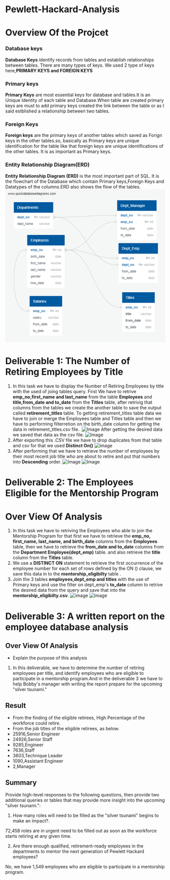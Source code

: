 # Pewlett-Hackard-Analysis
# Overview Of the Projcet

### Database keys
  **Database Keys** identify records from tables and establish relationships between tables. There are many types of keys. We used 2 type of keys here,**PRIMARY KEYS and FOREIGN KEYS**
    
### Primary keys
   **Primary Keys** are most essential keys for database and tables.It is an Unique Identity of each table and Database.When table are created primary keys are must to add primary keys created the link between the table or as I said estblished a relationship between two tables.
### Foreign Keys
   **Foreign keys** are the primary keys of another tables which saved as Forign keys in the other tables.so, basically as Primary keys are unique identification for the table like that foreign keys are unique identifications of the other tables. It is as important as Primary keys.
### Entity Relationship Diagram(ERD)
   **Entity Relationship Diagram (ERD)** is the most important part of SQL. It is the flowchart of the Database which contain Primary keys,Foreign Keys and Datatypes of the columns.ERD also shows the flow of the tables.
   ![EmployeeDB](EmployeeDB.png)
   
# Deliverable 1: The Number of Retiring Employees by Title
   1. In this task we have to display the Number of Retiring Employees by title with the used of joing tables query.
   First We have to retrive **emp_no,first_name and last_name** from the table **Employees** and **title,from_date and to_date** from the **Titles** table, after retrivig that columns from the tables we create the another table to save the output called **retirement_titles** table. To getting retirement_titles table data we have to join or merge the Employees table and Titles table and then we have to performing filterretion on the birth_date column for getting the data in retirement_titles.csv file.
   ![]()
   ![Image]()
   After getting the desired data we saved that data as the csv file.
   ![Image]()
   2. After exporting this .CSV file we have to drop duplicates from that table and csv for that we used **Distinct On()** 
   ![image]()
   3. After performing that we have to retrieve the number of employees by their most recent job title who are about to retire and put that numbers into **Descending** order.
   ![Image]()
   ![Image]()
# Deliverable 2: The Employees Eligible for the Mentorship Program
# Over View Of Analysis
 1. In this task we have to retriving the Employees who able to join the Mentorship Program  for that first we have to retrieve the **emp_no, first_name, last_name, and birth_date** columns from the **Employees** table, then we have to retrieve the **from_date and to_date** columns from the **Department Employee(dept_emp)** table.
and also retrieve the **title** column from the **Titles** table.
2. We use a **DISTINCT ON** statement to retrieve the first occurrence of the employee number for each set of rows defined by the ON () clause, we save this data in to the **mentorship_eligibilty** table .
3. Join the 3 tables **employees,dept_emp and titles** with the use of Primary keys and use the filter on dept_emp's **to_date** column to retrive the desired data from the query and save that into the **mentorship_eligibilty.csv**.
![image]()
![image]()

# Deliverable 3: A written report on the employee database analysis
## Over View Of Analysis
* Explain the purpose of this analysis
1. In this deliverable, we have to determine the number of retiring employees per title, and identify employees who are eligible to participate in a mentorship program.And in the deliverable 3 we have to help Bobby's manager with writing the report prepare for the upcoming "silver tsunami."

## Result
 * From the finding of the eligible retirees, High Percentage of the workforce could retire.
 * From the job titles of the eligible retirees, as below.
 * 25916,Senior Engineer
 * 24926,Senior Staff
 * 9285,Engineer
 * 7636,Staff
 * 3603,Technique Leader
 * 1090,Assistant Engineer
 * 2,Manager

## Summary
Provide high-level responses to the following questions, then provide two additional queries or tables that may provide more insight into the upcoming "silver tsunami.":

1) How many roles will need to be filled as the "silver tsunami" begins to make an impact?.

 72,458 roles are in urgent need to be filled out as soon as the workforce starts retiring at any given time.

2) Are there enough qualified, retirement-ready employees in the departments to mentor the next generation of Pewlett Hackard employees?

 No, we have 1,549 employees who are eligible to participate in a mentorship program.
 

